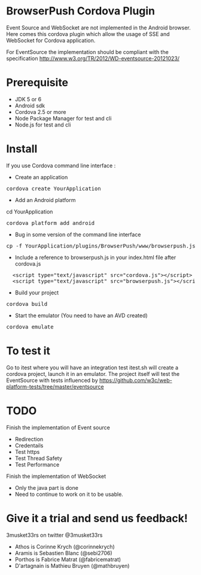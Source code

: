 BrowserPush Cordova Plugin
========================

Event Source and WebSocket are not implemented in the Android browser.
Here comes this cordova plugin which allow the usage of SSE and WebSocket for Cordova application.

For EventSource the implementation should be compliant with the specification
http://www.w3.org/TR/2012/WD-eventsource-20121023/

Prerequisite
===========

- JDK 5 or 6
- Android sdk
- Cordova 2.5 or more
- Node Package Manager for test and cli
- Node.js for test and cli


Install
===========

If you use Cordova command line interface :

- Create an application

<pre>
cordova create YourApplication
</pre>
- Add an Android platform

cd YourApplication

<pre>
cordova platform add android
</pre>
- Bug in some version of the command line interface

<pre>
cp -f YourApplication/plugins/BrowserPush/www/browserpush.js YourApplication/www/browserpush.js
</pre>

- Include a reference to browserpush.js in your index.html file after cordova.js

<pre>
  &lt;script type=&quot;text/javascript&quot; src=&quot;cordova.js&quot;&gt;&lt;/script&gt;
  &lt;script type=&quot;text/javascript&quot; src=&quot;browserpush.js&quot;&gt;&lt;/script&gt;
</pre>
  
- Build your project

<pre>
cordova build
</pre>
- Start the emulator (You need to have an AVD created)

<pre>
cordova emulate
</pre>

To test it
===========

Go to itest where you will have an integration test
itest.sh will create a cordova project, launch it in an emulator. The project itself will test the EventSource with tests influenced by 
https://github.com/w3c/web-platform-tests/tree/master/eventsource

TODO
===========

Finish the implementation of Event source
- Redirection
- Credentails
- Test https
- Test Thread Safety
- Test Performance

Finish the implementation of WebSocket
- Only the java part is done
- Need to continue to work on it to be usable.



Give it a trial and send us feedback!
====================================

3musket33rs on twitter @3musket33rs
- Athos is Corinne Krych (@corinnekrych)
- Aramis is Sebastien Blanc (@sebi2706)
- Porthos is Fabrice Matrat (@fabricematrat)
- D'artagnain is Mathieu Bruyen (@mathbruyen)
